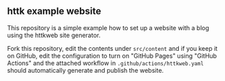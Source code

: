 httk example website
--------------------

This repository is a simple example how to set up a website with a blog using the httkweb site generator.

Fork this repository, edit the contents under `src/content` and if you keep it on GitHub, edit the configuration to turn on "GitHub Pages" using "GitHub Actions" and the attached workflow in `.github/actions/httkweb.yaml` should automatically generate and publish the website.
